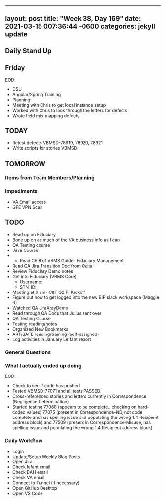 
---
layout: post
title:  "Week 38, Day 169"
date:   2021-03-15 007:36:44 -0600
categories: jekyll update
---

## Daily Stand Up
## Friday
EOD:
* DSU
* Angular/Spring Training
* Planning
* Meeting with Chris to get local instance setup
* Worked with Chris to look through the letters for defects
* Wrote field mis-mapping defects

## TODAY
* Retest defects VBMSD-78919, 78920, 78921
* Write scripts for stories VBMSD-

## TOMORROW

### Items from Team Members/Planning


### Impediments
* VA Email access
* GFE VPN Scan

## TODO
* Read up on Fiduciary
* Bone up on as much of the VA business info as I can
* QA Testing course
* Java Course
* * Read Ch.8 of VBMS Guide- Fiduciary Management
* Read QA Jira Transition Doc from Quita
* Review Fiduciary Demo notes
* Get into Fiduciary (VBMS Core)
  * Username: 
  * STN_ID:
* Meeting at 9 am- C&F Q2 PI Kickoff
* Figure out how to get logged into the new BIP slack workspace (Maggie R)
* Watched QA JiraXrayDemo 
* Read through QA Docs that Julius sent over
* QA Testing Course
* Testing reading/notes
* Organized New Bookmarks
* ART/SAFE reading/training (self-assigned)
* Log activities in January Le'fant report

### General Questions  

### What I actually ended up doing
EOD:
* Check to see if code has pushed
* Tested VBMSD-77071 and all tests PASSED.
* Cross-referenced stories and letters currently in Correspondence (Negligence Determination)
* Started testing 77068 (appears to be complete...checking on hard-coded values) 77075 (present in Correspondence-ND, not code complete and has spelling issue and populating the wrong 1.4 Recipient address block) and 77509 (present in Correspondence-Misuse, has spelling issue and populating the wrong 1.4 Recipient address block)

### Daily Workflow
* Login
* Update/Setup Weekly Blog Posts
* Open Jira
* Check lefant email
* Check BAH email
* Check VA email
* Connect to Tunnel (if necessary)
* Open GitHub Desktop
* Open VS Code
